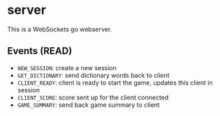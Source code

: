 # server

This is a WebSockets go webserver.


## Events (READ)

- `NEW_SESSION`: create a new session
- `GET_DICTIONARY`: send dictionary words back to client
- `CLIENT_READY`: client is ready to start the game, updates this client in session
- `CLIENT_SCORE`: score sent up for the client connected
- `GAME_SUMMARY`: send back game summary to client
